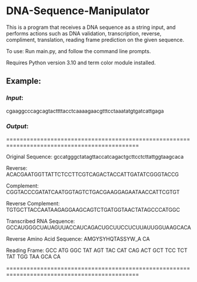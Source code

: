 # DNA-Sequence-Manipulator

 This is a program that receives a DNA sequence as a string input, and performs actions such as DNA validation, transcription, reverse, compliment, translation, reading frame prediction on the given sequence.

 To use: Run main.py, and follow the command line prompts.
 
 Requires Python version 3.10 and term color module installed.

## Example:

### *Input*: 
 
 cgaaggcccagcagtacttttacctcaaaagaacgtttcctaaatatgtgatcattgaga

### *Output*: 

 =============================================================================================

 Original Sequence: gccatgggctatagttaccatcagactgcttcctcttattggtaagcaca

 Reverse: ACACGAATGGTTATTCTCCTTCGTCAGACTACCATTGATATCGGGTACCG

 Complement: CGGTACCCGATATCAATGGTAGTCTGACGAAGGAGAATAACCATTCGTGT

 Reverse Complement: TGTGCTTACCAATAAGAGGAAGCAGTCTGATGGTAACTATAGCCCATGGC

 Transcribed RNA Sequence: GCCAUGGGCUAUAGUUACCAUCAGACUGCUUCCUCUUAUUGGUAAGCACA

 Reverse Amino Acid Sequence:  AMGYSYHQTASSYW_A CA

 Reading Frame:  GCC ATG GGC TAT AGT TAC CAT CAG ACT GCT TCC TCT TAT TGG TAA GCA CA

=============================================================================================

